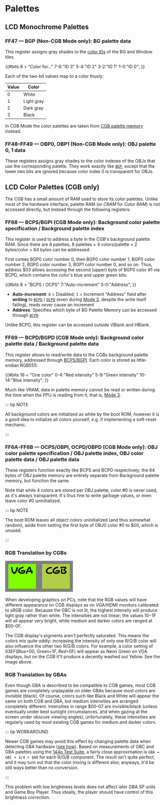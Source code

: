 
# Palettes

## LCD Monochrome Palettes

### FF47 — BGP (Non-CGB Mode only): BG palette data

This register assigns gray shades to the [color IDs](./Tile_Data.md) of the BG and Window tiles.

{{#bits 8 >
  "Color for..." 7-6:"ID 3" 5-4:"ID 2" 3-2:"ID 1" 1-0:"ID 0";
}}

Each of the two-bit values map to a color thusly:

Value | Color
------|-------
  0   | White
  1   | Light gray
  2   | Dark gray
  3   | Black

In CGB Mode the color palettes are taken from [CGB palette memory](<#LCD Color Palettes (CGB only)>)
instead.

### FF48–FF49 — OBP0, OBP1 (Non-CGB Mode only): OBJ palette 0, 1 data

These registers assigns gray shades to the color indexes of the OBJs that use the corresponding palette.
They work exactly like [`BGP`](<#FF47 — BGP (Non-CGB Mode only): BG palette data>), except that the lower two bits are ignored because color index 0 is transparent for OBJs.

## LCD Color Palettes (CGB only)

The CGB has a small amount of RAM used to store its color palettes. Unlike most
of the hardware interface, palette RAM (or *CRAM* for *Color RAM*) is not
accessed directly, but instead through the following registers:

### FF68 — BCPS/BGPI (CGB Mode only): Background color palette specification / Background palette index

This register is used to address a byte in the CGB's background palette RAM.
Since there are 8 palettes, 8 palettes × 4 colors/palette × 2 bytes/color = 64 bytes
can be addressed.

First comes BGP0 color number 0, then BGP0 color number 1, BGP0 color number 2, BGP0 color number 3,
BGP1 color number 0, and so on. Thus, address $03 allows accessing the second (upper)
byte of BGP0 color #1 via BCPD, which contains the color's blue and upper green bits.

{{#bits 8 >
  "BCPS / OCPS" 7:"Auto-increment" 5-0:"Address";
}}

- **Auto-increment**: `0` = Disabled; `1` = Increment "Address" field after **writing** to
  [`BCPD`](<#FF69 — BCPD/BGPD (CGB Mode only): Background color palette data / Background palette data>) /
  [`OCPD`](<#FF6A–FF6B — OCPS/OBPI, OCPD/OBPD (CGB Mode only): OBJ color palette specification / OBJ palette index, OBJ color palette data / OBJ palette data>)
  (even during [Mode 3](<#PPU modes>), despite the write itself failing), reads *never* cause an increment
- **Address**: Specifies which byte of BG Palette Memory can be accessed through
  [`BCPD`](<#FF69 — BCPD/BGPD (CGB Mode only): Background color palette data / Background palette data>)

Unlike BCPD, this register can be accessed outside VBlank and HBlank.

### FF69 — BCPD/BGPD (CGB Mode only): Background color palette data / Background palette data

This register allows to read/write data to the CGBs background palette memory, addressed through [BCPS/BGPI](<#FF68 — BCPS/BGPI (CGB Mode only): Background color palette specification / Background palette index>).
Each color is stored as little-endian RGB555:

{{#bits 16 <
  "One color" 0-4:"Red intensity" 5-9:"Green intensity" 10-14:"Blue intensity";
}}

Much like VRAM, data in palette memory cannot be read or written during the time
when the PPU is reading from it, that is, [Mode 3](<#PPU modes>).

::: tip NOTE

All background colors are initialized as white by the boot ROM, however it is a
good idea to initialize all colors yourself, e.g. if implementing
a soft-reset mechanic.

:::

### FF6A–FF6B — OCPS/OBPI, OCPD/OBPD (CGB Mode only): OBJ color palette specification / OBJ palette index, OBJ color palette data / OBJ palette data

These registers function exactly like BCPS and BCPD respectively; the 64 bytes
of OBJ palette memory are entirely separate from Background palette memory, but
function the same.

Note that while 4 colors are stored per OBJ palette, color #0 is never used, as
it's always transparent. It's thus fine to write garbage values, or even leave
color #0 uninitialized.

::: tip NOTE

The boot ROM leaves all object colors uninitialized (and thus somewhat random),
aside from setting the first byte of OBJ0 color #0 to $00, which is unused.

:::

### RGB Translation by CGBs

![sRGB versus CGB color mixing](imgs/VGA_versus_CGB.png)

When developing graphics on PCs, note that the RGB values will have
different appearance on CGB displays as on VGA/HDMI monitors calibrated
to sRGB color. Because the GBC is not lit, the highest intensity will
produce light gray rather than white. The intensities are not
linear; the values $10-$1F will all appear very bright, while medium and
darker colors are ranged at $00-0F.

The CGB display's pigments aren't perfectly saturated. This means the
colors mix quite oddly: increasing the intensity of only one R/G/B color
will also influence the other two R/G/B colors. For example, a color
setting of $03EF (Blue=$00, Green=$1F, Red=$0F) will appear as Neon Green
on VGA displays, but on the CGB it'll produce a decently washed out
Yellow. See the image above.

### RGB Translation by GBAs

Even though GBA is described to be compatible to CGB games, most CGB
games are completely unplayable on older GBAs because most colors are
invisible (black). Of course, colors such like Black and White will
appear the same on both CGB and GBA, but medium intensities are arranged
completely different. Intensities in range $00–07 are invisible/black
(unless eventually under best sunlight circumstances, and when gazing at
the screen under obscure viewing angles), unfortunately, these
intensities are regularly used by most existing CGB games for medium and
darker colors.

::: tip WORKAROUND

Newer CGB games may avoid this effect by changing palette data when
detecting GBA hardware ([see how](<#Detecting CGB (and GBA) functions>)).
Based on measurements of GBC and GBA palettes using the
[144p Test Suite](https://github.com/pinobatch/240p-test-mini/tree/master/gameboy),
a fairly close approximation is `GBA = GBC × 3/4 + $08` for each R/G/B
component. The result isn't quite perfect, and it may turn
out that the color mixing is different also; anyways, it'd be still
ways better than no conversion.

:::

This problem with low brightness levels does not affect later GBA SP
units and Game Boy Player. Thus ideally, the player should have control
of this brightness correction.
